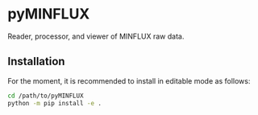 # pyMINFLUX

Reader, processor, and viewer of MINFLUX raw data.

## Installation

For the moment, it is recommended to install in editable mode as follows:

```bash
cd /path/to/pyMINFLUX
python -m pip install -e .
```


